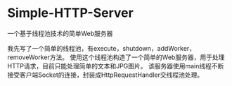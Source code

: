 # Simple-HTTP-Server
一个基于线程池技术的简单Web服务器

我先写了一个简单的线程池，有execute，shutdown，addWorker，removeWorker方法。
使用这个线程池构造了一个简单的Web服务器，用于处理HTTP请求，目前只能处理简单的文本和JPG图片。
该服务器使用main线程不断接受客户端Socket的连接，封装成HttpRequestHandler交线程池处理。
